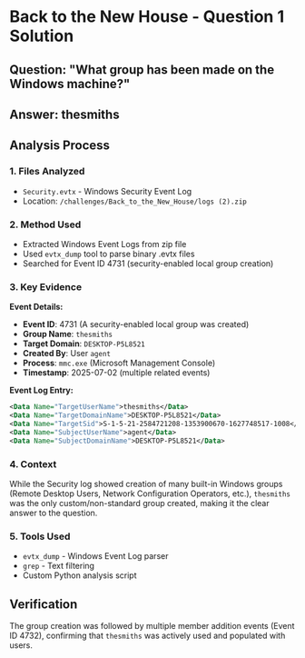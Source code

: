 # Back to the New House - Question 1 Solution

## Question: "What group has been made on the Windows machine?"

## Answer: **thesmiths**

## Analysis Process

### 1. Files Analyzed
- `Security.evtx` - Windows Security Event Log
- Location: `/challenges/Back_to_the_New_House/logs (2).zip`

### 2. Method Used
- Extracted Windows Event Logs from zip file
- Used `evtx_dump` tool to parse binary .evtx files
- Searched for Event ID 4731 (security-enabled local group creation)

### 3. Key Evidence

**Event Details:**
- **Event ID**: 4731 (A security-enabled local group was created)
- **Group Name**: `thesmiths`
- **Target Domain**: `DESKTOP-P5L8521`
- **Created By**: User `agent`
- **Process**: `mmc.exe` (Microsoft Management Console)
- **Timestamp**: 2025-07-02 (multiple related events)

**Event Log Entry:**
```xml
<Data Name="TargetUserName">thesmiths</Data>
<Data Name="TargetDomainName">DESKTOP-P5L8521</Data>
<Data Name="TargetSid">S-1-5-21-2584721208-1353900670-1627748517-1008</Data>
<Data Name="SubjectUserName">agent</Data>
<Data Name="SubjectDomainName">DESKTOP-P5L8521</Data>
```

### 4. Context
While the Security log showed creation of many built-in Windows groups (Remote Desktop Users, Network Configuration Operators, etc.), `thesmiths` was the only custom/non-standard group created, making it the clear answer to the question.

### 5. Tools Used
- `evtx_dump` - Windows Event Log parser
- `grep` - Text filtering
- Custom Python analysis script

## Verification
The group creation was followed by multiple member addition events (Event ID 4732), confirming that `thesmiths` was actively used and populated with users.
